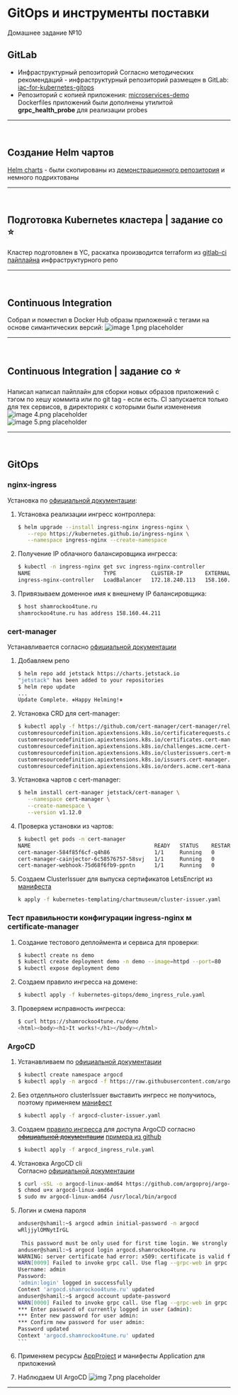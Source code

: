 # GitOps и инструменты поставки

Домашнее задание №10

## GitLab

* Инфраструктурный репозиторий
  Согласно методических рекомендаций - инфраструктурный репозиторий размещен в GitLab: [iac-for-kubernetes-gitops](https://gitlab.com/shamrockoo4tune/iac-for-kubernetes-gitops)
* Репозиторий с копией приложения: [microservices-demo](https://gitlab.com/shamrockoo4tune/microservices-demo)   
  Dockerfiles приложений были дополнены утилитой **grpc_health_probe** для реализации probes  

---
<br>

## Создание Helm чартов

[Helm charts](/kubernetes-gitops/deploy/charts/) - были скопированы из [демонстрационного репозитория](https://gitlab.com/express42/kubernetes-platform-demo/microservices-demo/) и немного подрихтованы  

---
<br>

## Подготовка Kubernetes кластера | задание со ⭐

Кластер подготовлен в YC, раскатка производится terraform из [gitlab-ci пайплайна](https://gitlab.com/shamrockoo4tune/iac-for-kubernetes-gitops/-/blob/master/.gitlab-ci.yml) инфраструктурного репо

---
<br>

## Continuous Integration

Собрал и поместил в Docker Hub образы приложений с тегами на основе симантических версий:
![image 1.png placeholder](/documentation/img/hw-10/1.png)  

---
<br>

## Continuous Integration | задание со ⭐

Написал написал пайплайн для сборки новых образов приложений с тэгом по хешу коммита или по git tag - если есть. CI запускается только для тех сервисов, в директориях с которыми были измененеия  
![image 4.png placeholder](/documentation/img/hw-10/4.png)  
![image 5.png placeholder](/documentation/img/hw-10/5.png)  

---
<br>

## GitOps

### nginx-ingress

Установка по [официальной документации](https://kubernetes.github.io/ingress-nginx/deploy/):  
1. Установка реализации ингресс контроллера:
   ```bash
   $ helm upgrade --install ingress-nginx ingress-nginx \
      --repo https://kubernetes.github.io/ingress-nginx \
      --namespace ingress-nginx --create-namespace
   ```  
2. Получение IP облачного балансировщика ингресса:  
   ```bash
   $ kubectl -n ingress-nginx get svc ingress-nginx-controller 
   NAME                       TYPE           CLUSTER-IP       EXTERNAL-IP      PORT(S)                      AGE
   ingress-nginx-controller   LoadBalancer   172.18.240.113   158.160.44.211   80:30910/TCP,443:31706/TCP   2m20s
   ```
3. Привязываем доменное имя к внешнему IP балансировщика: 
   ```bash
   $ host shamrockoo4tune.ru
   shamrockoo4tune.ru has address 158.160.44.211
   ```
   
### cert-manager

Устанавливается согласно [официальной документации](https://cert-manager.io/docs/installation/helm/)  
1. Добавляем репо
   ```bash
   $ helm repo add jetstack https://charts.jetstack.io
   "jetstack" has been added to your repositories  
   $ helm repo update  
   ...
   Update Complete. ⎈Happy Helming!⎈
   ```
2. Установка CRD для cert-manager:
   ```bash
   $ kubectl apply -f https://github.com/cert-manager/cert-manager/releases/download/v1.12.0/cert-manager.crds.yaml
   customresourcedefinition.apiextensions.k8s.io/certificaterequests.cert-manager.io created
   customresourcedefinition.apiextensions.k8s.io/certificates.cert-manager.io created
   customresourcedefinition.apiextensions.k8s.io/challenges.acme.cert-manager.io created
   customresourcedefinition.apiextensions.k8s.io/clusterissuers.cert-manager.io created
   customresourcedefinition.apiextensions.k8s.io/issuers.cert-manager.io created
   customresourcedefinition.apiextensions.k8s.io/orders.acme.cert-manager.io created
   ```
3. Установка чартов с cert-manager:
   ```bash
   $ helm install cert-manager jetstack/cert-manager \
      --namespace cert-manager \
      --create-namespace \
      --version v1.12.0
   ```
4. Проверка установки из чартов:
   ```bash
   $ kubectl get pods -n cert-manager
   NAME                                       READY   STATUS    RESTARTS   AGE
   cert-manager-584f85f6cf-q4h86              1/1     Running   0          4m18s
   cert-manager-cainjector-6c58576757-58svj   1/1     Running   0          4m18s
   cert-manager-webhook-75d68f6fb9-ppntn      1/1     Running   0          4m18s
   ```

5. Создаем ClusterIssuer для выпуска сертификатов LetsEncript из [манифеста](/kubernetes-gitops/cluster-issuer.yaml)
   ```bash
   k apply -f kubernetes-templating/chartmuseum/cluster-issuer.yaml 
   ```

### Тест правильности конфигурации ingress-nginx м certificate-manager

1. Создание тестового деплоймента и сервиса для проверки:  
   ```bash
   $ kubectl create ns demo
   $ kubectl create deployment demo -n demo --image=httpd --port=80
   $ kubectl expose deployment demo
   ```
2. Создаем правило ингресса на домене:
   ```bash
   $ kubectl apply -f kubernetes-gitops/demo_ingress_rule.yaml
   ```

3. Проверяем исправность ингресса:
   ```bash
   $ curl https://shamrockoo4tune.ru/demo
   <html><body><h1>It works!</h1></body></html>
   ```

### ArgoCD
1. Устанавливаем по [официальной документации](https://argo-cd.readthedocs.io/en/stable/getting_started/)
   ```bash
   $ kubectl create namespace argocd
   $ kubectl apply -n argocd -f https://raw.githubusercontent.com/argoproj/argo-cd/stable/manifests/install.yaml
   ```
2. Без отделльного clusterIssuer выставить ингресс не получилось, поэтому применяем [манифест](/kubernetes-gitops/argocd-cluster-issuer.yaml)
   ```bash
   $ kubectl apply -f argocd-cluster-issuer.yaml
   ``` 

3. Создаем [правило ингресса](/kubernetes-gitops/argocd_ingress_rule.yaml) для доступа ArgoCD согласно ~~[официальной документации](https://argo-cd.readthedocs.io/en/stable/operator-manual/ingress/)~~ [примера из github](https://github.com/argoproj/argo-cd/discussions/11052#discussioncomment-4045945)
   ```bash
   $ kubectl apply -f argocd_ingress_rule.yaml
   ```

4. Установка ArgoCD cli  
  Согласно [официальной документации](https://argo-cd.readthedocs.io/en/stable/cli_installation/) 
   ```bash
   $ curl -sSL -o argocd-linux-amd64 https://github.com/argoproj/argo-cd/releases/latest/download/argocd-linux-amd64
   $ chmod u+x argocd-linux-amd64
   $ sudo mv argocd-linux-amd64 /usr/local/bin/argocd
   ```

5. Логин и смена пароля
   ````bash
   anduser@shamil:~$ argocd admin initial-password -n argocd
   wRljjylOMNytIrGL
  
    This password must be only used for first time login. We strongly recommend you update the password using `argocd account update-password`.
   anduser@shamil:~$ argocd login argocd.shamrockoo4tune.ru
   WARNING: server certificate had error: x509: certificate is valid for ingress.local, not argocd.shamrockoo4tune.ru. Proceed insecurely (y/n)? y
   WARN[0009] Failed to invoke grpc call. Use flag --grpc-web in grpc calls. To avoid this warning message, use flag --grpc-web. 
   Username: admin
   Password: 
   'admin:login' logged in successfully
   Context 'argocd.shamrockoo4tune.ru' updated
   anduser@shamil:~$ argocd account update-password
   WARN[0000] Failed to invoke grpc call. Use flag --grpc-web in grpc calls. To avoid this warning message, use flag --grpc-web. 
   *** Enter password of currently logged in user (admin): 
   *** Enter new password for user admin: 
   *** Confirm new password for user admin: 
   Password updated
   Context 'argocd.shamrockoo4tune.ru' updated
   ```
6. Применяем ресурсы [AppProject](/kubernetes-gitops/project.yaml) и  манифесты Application для приложений

7. Наблюдаем UI ArgoCD
   ![img 7.png placeholder](/documentation/img/hw-10/7.png)  

---
<br>  